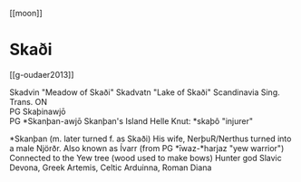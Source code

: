 [[moon]]
# Skaði

[[g-oudaer2013]]



Skadvin "Meadow of Skaði"
Skadvatn "Lake of Skaði"
Scandinavia 	Sing.	Trans.
ON		
PG	Skaþinawjō 	
PG	*Skanþan-awjō	Skanþan's  Island
	Helle Knut: *skaþô "injurer"

*Skanþan (m. later turned f. as Skaði)
	His wife, NerþuR/Nerthus  turned into a male Njörðr.
	Also known as Ívarr (from PG *īwaz-*harjaz "yew warrior")
	Connected to the Yew tree (wood used to make bows)
	Hunter god
	Slavic Devona, Greek Artemis, Celtic Arduinna, Roman Diana
